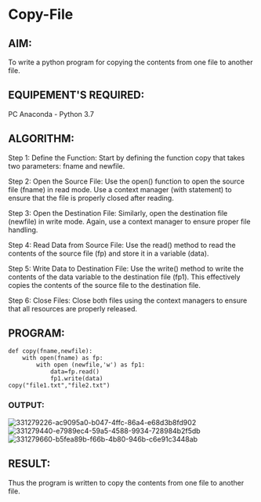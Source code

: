 # Copy-File
## AIM:
To write a python program for copying the contents from one file to another file.
## EQUIPEMENT'S REQUIRED: 
PC
Anaconda - Python 3.7
## ALGORITHM: 
Step 1:
Define the Function: Start by defining the function copy that takes two parameters: fname and newfile.

Step 2:
Open the Source File: Use the open() function to open the source file (fname) in read mode. Use a context manager (with statement) to ensure that the file is properly closed after reading.

Step 3:
Open the Destination File: Similarly, open the destination file (newfile) in write mode. Again, use a context manager to ensure proper file handling.

Step 4:
Read Data from Source File: Use the read() method to read the contents of the source file (fp) and store it in a variable (data).

Step 5:
Write Data to Destination File: Use the write() method to write the contents of the data variable to the destination file (fp1). This effectively copies the contents of the source file to the destination file.

Step 6:
Close Files: Close both files using the context managers to ensure that all resources are properly released.

## PROGRAM:
```
def copy(fname,newfile):
    with open(fname) as fp:
        with open (newfile,'w') as fp1:
            data=fp.read()
            fp1.write(data)
copy("file1.txt","file2.txt")
```
### OUTPUT:
![331279226-ac9095a0-b047-4ffc-86a4-e68d3b8fd902](https://github.com/MohanramGunasekar/Copy-File/assets/139841812/83d56b94-e816-4369-946d-66542d1df784)
![331279440-e7989ec4-59a5-4588-9934-728984b2f5db](https://github.com/MohanramGunasekar/Copy-File/assets/139841812/58fa9376-d2a2-457a-8564-505e1a767210)
![331279660-b5fea89b-f66b-4b80-946b-c6e91c3448ab](https://github.com/MohanramGunasekar/Copy-File/assets/139841812/3ae36a33-02ca-4eae-9fd7-ccc20b292087)



## RESULT:
Thus the program is written to copy the contents from one file to another file.
